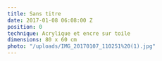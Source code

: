 ```yaml
---
title: Sans titre
date: 2017-01-08 06:08:00 Z
position: 0
technique: Acrylique et encre sur toile
dimensions: 80 x 60 cm
photo: "/uploads/IMG_20170107_110251%20(1).jpg"
---
```


